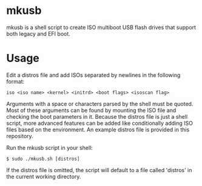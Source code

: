 mkusb
=====

mkusb is a shell script to create ISO multiboot USB flash drives that support both legacy and EFI boot.


Usage
=====

Edit a distros file and add ISOs separated by newlines in the following format:

    iso <iso name> <kernel> <initrd> <boot flags> <isoscan flag>

Arguments with a space or characters parsed by the shell must be quoted. Most of these arguments can be found by mounting the ISO file and checking the boot parameters in it. Because the distros file is just a shell script, more advanced features can be added like conditionally adding ISO files based on the environment. An example distros file is provided in this repository.

Run the mkusb script in your shell:

    $ sudo ./mkusb.sh [distros]

If the distros file is omitted, the script will default to a file called 'distros' in the current working directory.
